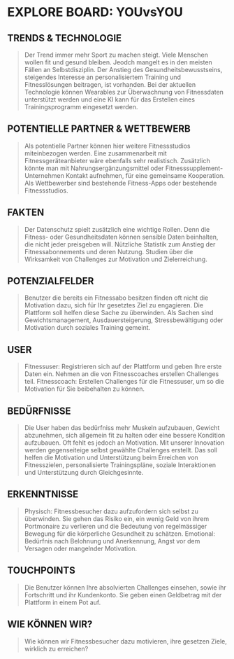 #  EXPLORE BOARD: YOUvsYOU

## TRENDS & TECHNOLOGIE
> Der Trend immer mehr Sport zu machen steigt. Viele Menschen wollen fit und gesund bleiben. Jeodch mangelt es in den meisten Fällen an Selbstdisziplin. Der Anstieg des Gesundheitsbewusstseins, steigendes Interesse an personalisiertem Training und Fitnesslösungen beitragen, ist vorhanden. Bei der aktuellen Technologie können Wearables zur Überwachnung von Fitnessdaten unterstützt werden und eine KI kann für das Erstellen eines Trainingsprogramm eingesetzt werden.

## POTENTIELLE PARTNER & WETTBEWERB
> Als potentielle Partner können hier weitere Fitnessstudios miteinbezogen werden. Eine zusammenarbeit mit Fitnessgeräteanbieter wäre ebenfalls sehr realistisch. Zusätzlich könnte man mit Nahrungsergänzungsmittel oder Fitnesssupplement-Unternehmen Kontakt aufnehmen, für eine gemeinsame Kooperation. Als Wettbewerber sind bestehende Fitness-Apps oder bestehende Fitnessstudios.

## FAKTEN
> Der Datenschutz spielt zusätzlich eine wichtige Rollen. Denn die Fitness- oder Gesundheitsdaten können sensible Daten beinhalten, die nicht jeder preisgeben will. Nützliche Statistik zum Anstieg der Fitnessabonnements und deren Nutzung. Studien über die Wirksamkeit von Challenges zur Motivation und Zielerreichung.

## POTENZIALFELDER
> Benutzer die bereits ein Fitnessabo besitzen finden oft nicht die Motivation dazu, sich für Ihr gesetztes Ziel zu engagieren. Die Plattform soll helfen diese Sache zu überwinden. Als Sachen sind Gewichtsmanagement, Ausdauersteigerung, Stressbewältigung oder Motivation durch soziales Training gemeint.

## USER
> Fitnessuser: Registrieren sich auf der Plattform und geben Ihre erste Daten ein. Nehmen an die von Fitnesscoaches erstellen Challenges teil.
Fitnesscoach: Erstellen Challenges für die Fitnessuser, um so die Motivation für Sie beibehalten zu können.

## BEDÜRFNISSE
> Die User haben das bedürfniss mehr Muskeln aufzubauen, Gewicht abzunehmen, sich allgemein fit zu halten oder eine bessere Kondition aufzubauen. Oft fehlt es jedoch an Motivation. Mit unserer Innovation werden gegenseiteige selbst gewählte Challenges erstellt. Das soll helfen die Motivation und Unterstützung beim Erreichen von Fitnesszielen, personalisierte Trainingspläne, soziale Interaktionen und Unterstützung durch Gleichgesinnte.

## ERKENNTNISSE
> Physisch: Fitnessbesucher dazu aufzufordern sich selbst zu überwinden. Sie gehen das Risiko ein, ein wenig Geld von ihrem Portmonaire zu verlieren und die Bedeutung von regelmässiger Bewegung für die körperliche Gesundheit zu schätzen.
Emotional: Bedürfnis nach Belohnung und Anerkennung, Angst vor dem Versagen oder mangelnder Motivation.

## TOUCHPOINTS
> Die Benutzer können Ihre absolvierten Challenges einsehen, sowie ihr Fortschritt und ihr Kundenkonto. Sie geben einen Geldbetrag mit der Plattform in einem Pot auf.

## WIE KÖNNEN WIR?
> Wie können wir Fitnessbesucher dazu motivieren, ihre gesetzen Ziele, wirklich zu erreichen?